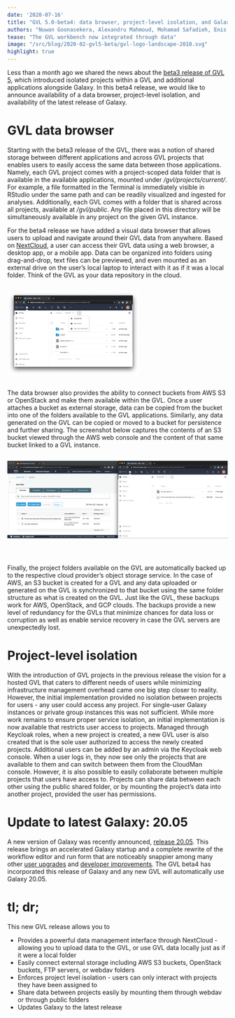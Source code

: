 ```yaml
---
date: '2020-07-16'
title: "GVL 5.0-beta4: data browser, project-level isolation, and Galaxy 20.05"
authors: "Nuwan Goonasekera, Alexandru Mahmoud, Mohamad Safadieh, Enis Afgan"
tease: "The GVL workbench now integrated through data"
image: "/src/blog/2020-02-gvl5-beta/gvl-logo-landscape-2018.svg"
highlight: true
---
```


Less than a month ago we shared the news about the [beta3 release of GVL
5](https://galaxyproject.org/blog/2020-06-gvl5-beta3/), which introduced
isolated projects within a GVL and additional applications alongside Galaxy. In
this beta4 release, we would like to announce availability of a data browser,
project-level isolation, and availability of the latest release of Galaxy.

# GVL data browser

Starting with the beta3 release of the GVL, there was a notion of shared
storage between different applications and across GVL projects that enables
users to easily access the same data between those applications. Namely, each
GVL project comes with a project-scoped data folder that is available in the
available applications, mounted under _/gvl/projects/current/_. For example, a
file formatted in the Terminal is immediately visible in RStudio under the same
path and can be readily visualized and ingested for analyses. Additionally,
each GVL comes with a folder that is shared across all projects, available at
_/gvl/public_. Any file placed in this directory will be simultaneously
available in any project on the given GVL instance.

For the beta4 release we have added a visual data browser that allows users to
upload and navigate around their GVL data from anywhere. Based on
[NextCloud](https://nextcloud.com/), a user can access their GVL data using a
web browser, a desktop app, or a mobile app. Data can be organized into folders
using drag-and-drop, text files can be previewed, and even mounted as an
external drive on the user’s local laptop to interact with it as if it was a
local folder. Think of the GVL as your data repository in the cloud.

<div class="center">
<div style="width: 60%; display: inline-block">

[![](./gvl-data-browser.png)](/blog/2020-07-gvl5-beta4/gvl-data-browser.png)

</div>
</div>

The data browser also provides the ability to connect buckets from AWS S3 or
OpenStack and make them available within the GVL. Once a user attaches a bucket
as external storage, data can be copied from the bucket into one of the folders
available to the GVL applications. Similarly, any data generated on the GVL can
be copied or moved to a bucket for persistence and further sharing. The
screenshot below captures the contents of an S3 bucket viewed through the AWS
web console and the content of that same bucket linked to a GVL instance.

<div class="center">
<div style="display: inline-block; padding-bottom: 2em">

[![](./gvl-s3-mount.png)](/blog/2020-07-gvl5-beta4/gvl-s3-mount.png)

</div>
</div>

Finally, the project folders available on the GVL are automatically backed up
to the respective cloud provider’s object storage service. In the case of AWS,
an S3 bucket is created for a GVL and any data uploaded or generated on the GVL
is synchronized to that bucket using the same folder structure as what is
created on the GVL. Just like the GVL, these backups work for AWS, OpenStack,
and GCP clouds. The backups provide a new level of redundancy for the GVLs that
minimize chances for data loss or corruption as well as enable service recovery
in case the GVL servers are unexpectedly lost.

# Project-level isolation

With the introduction of GVL projects in the previous release the vision for a
hosted GVL that caters to different needs of users while minimizing
infrastructure management overhead came one big step closer to reality.
However, the initial implementation provided no isolation between projects for
users - any user could access any project. For single-user Galaxy instances or
private group instances this was not sufficient. While more work remains to
ensure proper service isolation, an initial implementation is now available
that restricts user access to projects. Managed through Keycloak roles, when a
new project is created, a new GVL user is also created that is the sole user
authorized to access the newly created projects. Additional users can be added
by an admin via the Keycloak web console. When a user logs in, they now see
only the projects that are available to them and can switch between them from
the CloudMan console. However, it is also possible to easily collaborate
between multiple projects that users have access to. Projects can share data
between each other using the public shared folder, or by mounting the project’s
data into another project, provided the user has permissions.

# Update to latest Galaxy: 20.05

A new version of Galaxy was recently announced, [release
20.05](https://galaxyproject.org/news/2020-06-galaxy-release-20-05/). This
release brings an accelerated Galaxy startup and a complete rewrite of the
workflow editor and run form that are noticeably snappier among many other
[user
upgrades](https://docs.galaxyproject.org/en/master/releases/20.05_announce_user.html)
and [developer
improvements](https://docs.galaxyproject.org/en/master/releases/20.05_announce.html).
The GVL beta4 has incorporated this release of Galaxy and any new GVL will
automatically use Galaxy 20.05.

# tl; dr;

This new GVL release allows you to

* Provides a powerful data management interface through NextCloud - allowing
  you to upload data to the GVL, or use GVL data locally just as if it were a
  local folder
* Easily connect external storage including AWS S3 buckets, OpenStack buckets,
  FTP servers, or webdav folders
* Enforces project level isolation - users can only interact with projects they
  have been assigned to
* Share data between projects easily by mounting them through webdav or through
  public folders
* Updates Galaxy to the latest release
